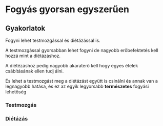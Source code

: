 <!DOCTYPE html>
<html>
<head>
 <h1>Fogyás gyorsan egyszerűen</h1> 
</head>
<body>

<h2>Gyakorlatok</h2>
<p>Fogyni lehet testmozgással és diétázással is.</p>
<p>A testmozgással gyorsabban lehet fogyni de nagyobb erőbefektetés kell hozzá mint a diétázáshoz.</p>
<p>A diétézáshoz pedig nagyobb akaraterő kell hogy egyes ételek csábításának ellen tudj álni.</p>
<p>És lehet a testmozgást meg a diétázást együtt is csinálni és annak van a legnagyobb hatása, és ez az egyik legyorsabb <b>természetes</b> fogyási lehetőség</p>
<p><h3>Testmozgás</h3></p>
<p><h3>Diétázás</h3></p>

</body>
</html>
